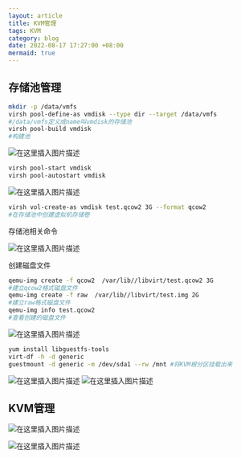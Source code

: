 ```yaml
---
layout: article
title: KVM管理
tags: KVM
category: blog
date: 2022-08-17 17:27:00 +08:00
mermaid: true
---
```

## 存储池管理

```bash
mkdir -p /data/vmfs
virsh pool-define-as vmdisk --type dir --target /data/vmfs
#/data/vmfs定义成name叫vmdisk的存储池
virsh pool-build vmdisk
#构建池
```
![在这里插入图片描述](https://img-blog.csdnimg.cn/4618974618a94f4a926fe1ca9511a55a.png)

```bash
virsh pool-start vmdisk
virsh pool-autostart vmdisk
```

![在这里插入图片描述](https://img-blog.csdnimg.cn/d65d44e989044d00bdec5da44e97c5cf.png)

```bash
virsh vol-create-as vmdisk test.qcow2 3G --format qcow2
#在存储池中创建虚拟机存储卷
```
存储池相关命令

![在这里插入图片描述](https://img-blog.csdnimg.cn/798adba3281c4fc8b4c655dcb2cca580.png)

创建磁盘文件

```bash
qemu-img create -f qcow2  /var/lib//libvirt/test.qcow2 3G
#建立qcow2格式磁盘文件
qemu-img create -f raw  /var/lib//libvirt/test.img 2G
#建立raw格式磁盘文件
qemu-img info test.qcow2
#查看创建的磁盘文件
```

![在这里插入图片描述](https://img-blog.csdnimg.cn/8067eb93c3cd4803a621c8d392ebdbb3.png)

```bash
yum install libguestfs-tools
virt-df -h -d generic
guestmount -d generic -m /dev/sda1 --rw /mnt #将KVM根分区挂载出来

```

![在这里插入图片描述](https://img-blog.csdnimg.cn/3c217c02553b4915bbe9c852029ce37d.png)
![在这里插入图片描述](https://img-blog.csdnimg.cn/099ab6ad918e4071b13b596c78583133.png)

## KVM管理


![在这里插入图片描述](https://img-blog.csdnimg.cn/c6ed4ae7569b42ce8481a98b01ee6b06.png)

![在这里插入图片描述](https://img-blog.csdnimg.cn/4492c28831e340aca213edb5a6ccefc3.png)


